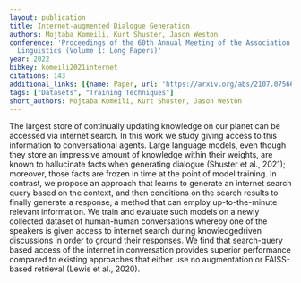 ```yaml
---
layout: publication
title: Internet-augmented Dialogue Generation
authors: Mojtaba Komeili, Kurt Shuster, Jason Weston
conference: 'Proceedings of the 60th Annual Meeting of the Association for Computational
  Linguistics (Volume 1: Long Papers)'
year: 2022
bibkey: komeili2021internet
citations: 143
additional_links: [{name: Paper, url: 'https://arxiv.org/abs/2107.07566'}]
tags: ["Datasets", "Training Techniques"]
short_authors: Mojtaba Komeili, Kurt Shuster, Jason Weston
---
```

The largest store of continually updating knowledge on our planet can be
accessed via internet search. In this work we study giving access to this
information to conversational agents. Large language models, even though they
store an impressive amount of knowledge within their weights, are known to
hallucinate facts when generating dialogue (Shuster et al., 2021); moreover,
those facts are frozen in time at the point of model training. In contrast, we
propose an approach that learns to generate an internet search query based on
the context, and then conditions on the search results to finally generate a
response, a method that can employ up-to-the-minute relevant information. We
train and evaluate such models on a newly collected dataset of human-human
conversations whereby one of the speakers is given access to internet search
during knowledgedriven discussions in order to ground their responses. We find
that search-query based access of the internet in conversation provides
superior performance compared to existing approaches that either use no
augmentation or FAISS-based retrieval (Lewis et al., 2020).